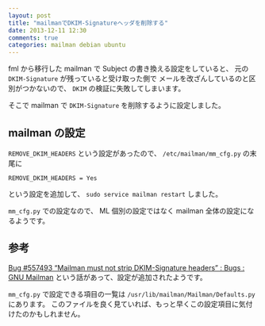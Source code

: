 ```yaml
---
layout: post
title: "mailmanでDKIM-Signatureヘッダを削除する"
date: 2013-12-11 12:30
comments: true
categories: mailman debian ubuntu
---
```

fml から移行した mailman で Subject の書き換える設定をしていると、
元の `DKIM-Signature` が残っていると受け取った側で
メールを改ざんしているのと区別がつかないので、
`DKIM` の検証に失敗してしまいます。

そこで mailman で `DKIM-Signature` を削除するように設定しました。

<!--more-->

## mailman の設定

`REMOVE_DKIM_HEADERS` という設定があったので、
`/etc/mailman/mm_cfg.py` の末尾に

```
REMOVE_DKIM_HEADERS = Yes
```

という設定を追加して、
`sudo service mailman restart`
しました。

`mm_cfg.py` での設定なので、
ML 個別の設定ではなく
mailman 全体の設定になるようです。

## 参考

[Bug #557493 “Mailman must not strip DKIM-Signature headers” : Bugs : GNU Mailman](https://bugs.launchpad.net/mailman/+bug/557493)
という話があって、設定が追加されたようです。

`mm_cfg.py` で設定できる項目の一覧は
`/usr/lib/mailman/Mailman/Defaults.py`
にあります。
このファイルを良く見ていれば、もっと早くこの設定項目に気付けたのかもしれません。
